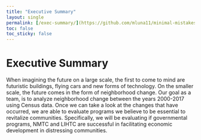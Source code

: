 ```yaml
---
title: "Executive Summary"
layout: single
permalink: [/exec-summary/](https://github.com/mluna11/minimal-mistakes-example/blob/34a278aa7d0d85699996529a10808538b586fccd/_pages/exec-summary/)
toc: false
toc_sticky: false
---
```



# Executive Summary

When imagining the future on a large scale, the first to come to mind are futuristic buildings, flying cars and new forms of technology. On the smaller scale, the future comes in the form of neighborhood change. Our goal as a team, is to analyze neighborhood change between the years 2000-2017 using Census data. Once we can take a look at the changes that have occurred, we are able to evaluate programs we believe to be essential to revitalize communities. Specifically, we will be evaluating if governmental programs, NMTC and LIHTC are successful in facilitating economic development in distressing communities.
